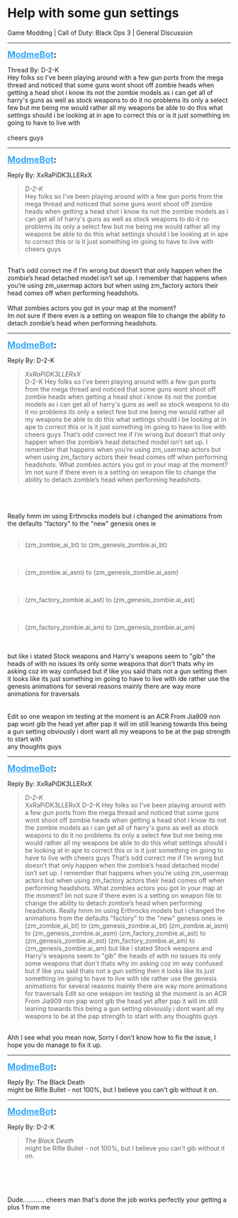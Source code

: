 # Help with some gun settings
Game Modding | Call of Duty: Black Ops 3 | General Discussion

---
<strong style="font-size: 1.4em;"><span style="text-decoration: underline;text-decoration-color: #34a7f9;"><span style="color:#34a7f9;">ModmeBot</span></span>:</strong>

<p>Thread By: D-2-K<br />Hey folks so I&#39;ve been playing around with a few gun ports from the mega thread and noticed that some guns wont shoot off zombie heads when getting a head shot i know its not the zombie models as i can get all of harry&#39;s guns as well as stock weapons to do it no problems its only a select few but me being me would rather all my weapons be able to do this what settings should i be looking at in ape to correct this or is it just something im going to have to live with <br /> <br />cheers guys</p>

---
<strong style="font-size: 1.4em;"><span style="text-decoration: underline;text-decoration-color: #34a7f9;"><span style="color:#34a7f9;">ModmeBot</span></span>:</strong>

<p>Reply By: XxRaPiDK3LLERxX<br /><blockquote><em>D-2-K</em><br />Hey folks so I&#39;ve been playing around with a few gun ports from the mega thread and noticed that some guns wont shoot off zombie heads when getting a head shot i know its not the zombie models as i can get all of harry&#39;s guns as well as stock weapons to do it no problems its only a select few but me being me would rather all my weapons be able to do this what settings should i be looking at in ape to correct this or is it just something im going to have to live with    cheers guys    </blockquote><br /> That’s odd correct me if I’m wrong but doesn’t that only happen when the zombie’s head detached model isn’t set up. I remember that happens when you’re using zm_usermap actors but when using zm_factory actors their head comes off when performing headshots.<br /> <br />What zombies actors you got in your map at the moment?<br />Im not sure if there even is a setting on weapon file to change the ability to detach zombie’s head when performing headshots.</p>

---
<strong style="font-size: 1.4em;"><span style="text-decoration: underline;text-decoration-color: #34a7f9;"><span style="color:#34a7f9;">ModmeBot</span></span>:</strong>

<p>Reply By: D-2-K<br /><blockquote><em>XxRaPiDK3LLERxX</em><br />D-2-K Hey folks so I&#39;ve been playing around with a few gun ports from the mega thread and noticed that some guns wont shoot off zombie heads when getting a head shot i know its not the zombie models as i can get all of harry&#39;s guns as well as stock weapons to do it no problems its only a select few but me being me would rather all my weapons be able to do this what settings should i be looking at in ape to correct this or is it just something im going to have to live with    cheers guys      That’s odd correct me if I’m wrong but doesn’t that only happen when the zombie’s head detached model isn’t set up. I remember that happens when you’re using zm_usermap actors but when using zm_factory actors their head comes off when performing headshots.   What zombies actors you got in your map at the moment? Im not sure if there even is a setting on weapon file to change the ability to detach zombie’s head when performing headshots.</blockquote><br /> <br /> <br />Really hmm im using Erthrocks models but i changed the animations from the defaults &quot;factory&quot; to the &quot;new&quot; genesis ones ie<br /> <br /><blockquote>(zm_zombie_ai_bt) to (zm_genesis_zombie.ai_bt)</blockquote><br /><blockquote>(zm_zombie.ai_asm) to (zm_genesis_zombie.ai_asm)</blockquote><br /><blockquote>(zm_factory_zombie.ai_ast) to (zm_genesis_zombie.ai_ast)</blockquote><br /><blockquote>(zm_factory_zombie.ai_am) to (zm_genesis_zombie.ai_am)</blockquote><br /> <br />but like i stated Stock weapons and Harry&#39;s weapons seem to &quot;gib&quot; the heads of with no issues its only some weapons that don&#39;t thats why im asking coz im way confused but if like you said thats not a gun setting then it looks like its just something im going to have to live with ide rather use the genesis animations for several reasons mainly there are way more animations for traversals<br /> <br /> <br />Edit so one weapon im testing at  the moment is an ACR From Jia909 non pap  wont gib the head yet after pap it will im still leaning towards this being a gun setting obviously i dont want all my weapons to be at the pap strength to start with <br />any thoughts guys</p>

---
<strong style="font-size: 1.4em;"><span style="text-decoration: underline;text-decoration-color: #34a7f9;"><span style="color:#34a7f9;">ModmeBot</span></span>:</strong>

<p>Reply By: XxRaPiDK3LLERxX<br /><blockquote><em>D-2-K</em><br />XxRaPiDK3LLERxX D-2-K Hey folks so I&#39;ve been playing around with a few gun ports from the mega thread and noticed that some guns wont shoot off zombie heads when getting a head shot i know its not the zombie models as i can get all of harry&#39;s guns as well as stock weapons to do it no problems its only a select few but me being me would rather all my weapons be able to do this what settings should i be looking at in ape to correct this or is it just something im going to have to live with    cheers guys      That’s odd correct me if I’m wrong but doesn’t that only happen when the zombie’s head detached model isn’t set up. I remember that happens when you’re using zm_usermap actors but when using zm_factory actors their head comes off when performing headshots.   What zombies actors you got in your map at the moment? Im not sure if there even is a setting on weapon file to change the ability to detach zombie’s head when performing headshots.     Really hmm im using Erthrocks models but i changed the animations from the defaults &quot;factory&quot; to the &quot;new&quot; genesis ones ie   (zm_zombie_ai_bt) to (zm_genesis_zombie.ai_bt) (zm_zombie.ai_asm) to (zm_genesis_zombie.ai_asm) (zm_factory_zombie.ai_ast) to (zm_genesis_zombie.ai_ast) (zm_factory_zombie.ai_am) to (zm_genesis_zombie.ai_am)   but like i stated Stock weapons and Harry&#39;s weapons seem to &quot;gib&quot; the heads of with no issues its only some weapons that don&#39;t thats why im asking coz im way confused but if like you said thats not a gun setting then it looks like its just something im going to have to live with ide rather use the genesis animations for several reasons mainly there are way more animations for traversals     Edit so one weapon im testing at  the moment is an ACR From Jia909 non pap  wont gib the head yet after pap it will im still leaning towards this being a gun setting obviously i dont want all my weapons to be at the pap strength to start with  any thoughts guys </blockquote><br /> Ahh I see what you mean now, Sorry I don&#39;t know how to fix the issue, I hope you do manage to fix it up.</p>

---
<strong style="font-size: 1.4em;"><span style="text-decoration: underline;text-decoration-color: #34a7f9;"><span style="color:#34a7f9;">ModmeBot</span></span>:</strong>

<p>Reply By: The Black Death<br />might be Rifle Bullet - not 100%, but I believe you can&#39;t gib without it on.</p>

---
<strong style="font-size: 1.4em;"><span style="text-decoration: underline;text-decoration-color: #34a7f9;"><span style="color:#34a7f9;">ModmeBot</span></span>:</strong>

<p>Reply By: D-2-K<br /><blockquote><em>The Black Death</em><br />might be Rifle Bullet - not 100%, but I believe you can&#39;t gib without it on.</blockquote><br /> <br /> <br /> <br />Dude............ cheers man that&#39;s done the job works perfectly your getting a plus 1 from me</p>
